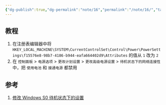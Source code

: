 ```yaml
---
{"dg-publish":true,"dg-permalink":"note/16","permalink":"/note/16/","tags":["Windows"],"created":"2024-06-29 18:13:50","updated":"2024-06-30 14:00:06"}
---
```


## 教程

1. 在注册表编辑器中将`HKEY_LOCAL_MACHINE\SYSTEM\CurrentControlSet\Control\Power\PowerSettings\f15576e8-98b7-4186-b944-eafa664402d9\Attributes` 的值从 `1` 改为 `2`
2. 在 `控制面板` > `电源选项` > `更改计划设置` > `更改高级电源设置` > `待机状态下的网络连接性` 中，把 `使用电池` 和 `接通电源` 都禁用

## 参考

1. [修改 Windows S0 待机状态下的设置](https://nekosc.com/technology/modify_s0.html)